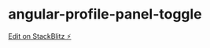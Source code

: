 # angular-profile-panel-toggle

[Edit on StackBlitz ⚡️](https://stackblitz.com/edit/angular-profile-panel-toggle)